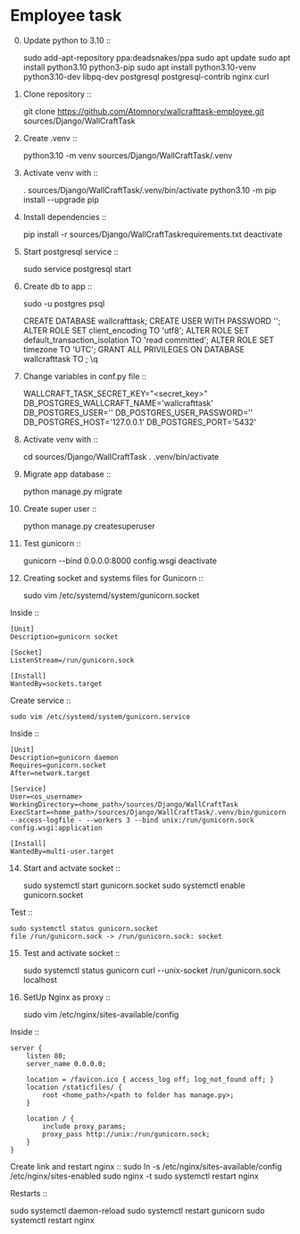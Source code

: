 # Employee task

0. Update python to 3.10 ::

	sudo add-apt-repository ppa:deadsnakes/ppa
	sudo apt update
	sudo apt install python3.10 python3-pip 
	sudo apt install python3.10-venv python3.10-dev libpq-dev postgresql postgresql-contrib nginx curl 

1. Clone repository ::

	git clone https://github.com/Atomnory/wallcrafttask-employee.git sources/Django/WallCraftTask

2. Create .venv ::

    python3.10 -m venv sources/Django/WallCraftTask/.venv

3. Activate venv with ::

	. sources/Django/WallCraftTask/.venv/bin/activate
	python3.10 -m pip install --upgrade pip

4. Install dependencies ::

	pip install -r sources/Django/WallCraftTaskrequirements.txt
	deactivate

5. Start postgresql service ::

	sudo service postgresql start

6. Create db to app ::

	sudo -u postgres psql

	CREATE DATABASE wallcrafttask;
	CREATE USER <username> WITH PASSWORD '<password>';
	ALTER ROLE <username> SET client_encoding TO 'utf8';
	ALTER ROLE <username> SET default_transaction_isolation TO 'read committed';
	ALTER ROLE <username> SET timezone TO 'UTC';
	GRANT ALL PRIVILEGES ON DATABASE wallcrafttask TO <username>;
	\q

7. Change variables in conf.py file ::

	WALLCRAFT_TASK_SECRET_KEY="<secret_key>"
	DB_POSTGRES_WALLCRAFT_NAME='wallcrafttask'
	DB_POSTGRES_USER='<username>'
	DB_POSTGRES_USER_PASSWORD='<password>'
	DB_POSTGRES_HOST='127.0.0.1'
	DB_POSTGRES_PORT='5432'

9. Activate venv with ::

	cd sources/Django/WallCraftTask
	. .venv/bin/activate

10. Migrate app database ::

	python manage.py migrate

11. Create super user ::

	python manage.py createsuperuser

12. Test gunicorn ::

	gunicorn --bind 0.0.0.0:8000 config.wsgi
	deactivate

13. Creating socket and systems files for Gunicorn ::

	sudo vim /etc/systemd/system/gunicorn.socket

   Inside ::

    [Unit]
    Description=gunicorn socket

    [Socket]
    ListenStream=/run/gunicorn.sock

    [Install]
    WantedBy=sockets.target

   Create service ::

	sudo vim /etc/systemd/system/gunicorn.service

   Inside ::

    [Unit]
    Description=gunicorn daemon
    Requires=gunicorn.socket
    After=network.target

    [Service]
    User=<os_username>
    WorkingDirectory=<home_path>/sources/Django/WallCraftTask
    ExecStart=<home_path>/sources/Django/WallCraftTask/.venv/bin/gunicorn --access-logfile - --workers 3 --bind unix:/run/gunicorn.sock config.wsgi:application

    [Install]
    WantedBy=multi-user.target

14. Start and actvate socket ::

	sudo systemctl start gunicorn.socket
	sudo systemctl enable gunicorn.socket

   Test ::

	sudo systemctl status gunicorn.socket
	file /run/gunicorn.sock -> /run/gunicorn.sock: socket

15. Test and activate socket ::

	sudo systemctl status gunicorn
	curl --unix-socket /run/gunicorn.sock localhost

16. SetUp Nginx as proxy ::

	sudo vim /etc/nginx/sites-available/config

   Inside ::

    server {
        listen 80;
        server_name 0.0.0.0;

        location = /favicon.ico { access_log off; log_not_found off; }
        location /staticfiles/ {
            root <home_path>/<path to folder has manage.py>;
        }

        location / {
            include proxy_params;
            proxy_pass http://unix:/run/gunicorn.sock;
        }
    }

   Create link and restart nginx ::
	sudo ln -s /etc/nginx/sites-available/config /etc/nginx/sites-enabled
	sudo nginx -t
	sudo systemctl restart nginx


Restarts ::

sudo systemctl daemon-reload
sudo systemctl restart gunicorn
sudo systemctl restart nginx
